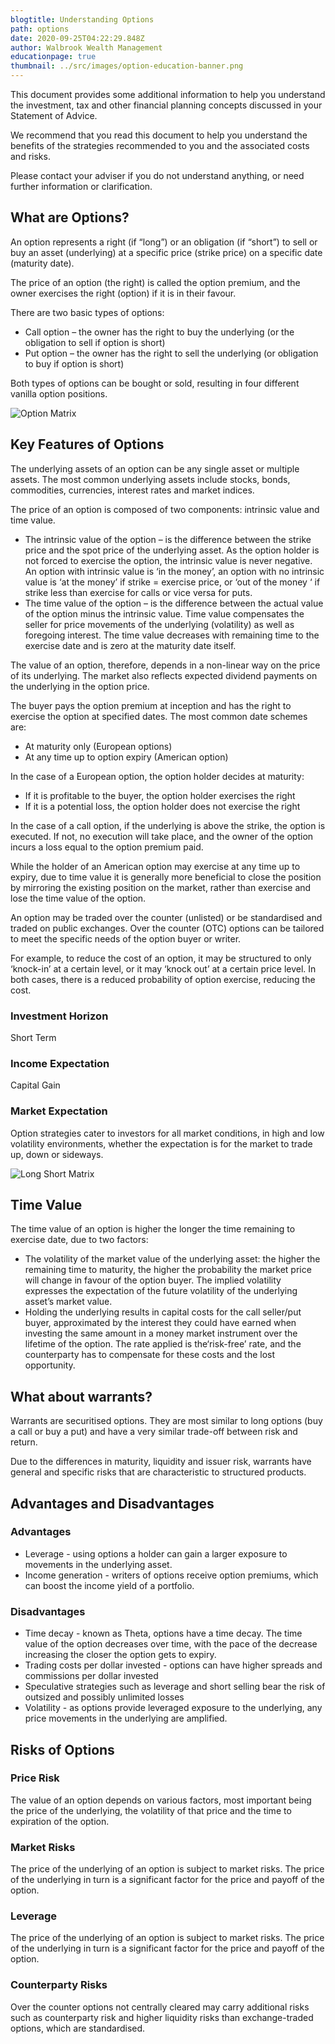 ```yaml
---
blogtitle: Understanding Options
path: options
date: 2020-09-25T04:22:29.848Z
author: Walbrook Wealth Management
educationpage: true
thumbnail: ../src/images/option-education-banner.png
---
```

This document provides some additional information to help you understand the investment, tax and other financial planning concepts discussed in your Statement of Advice.

We recommend that you read this document to help you understand the benefits of the strategies recommended to you and the associated costs and risks.

Please contact your adviser if you do not understand anything, or need further information or clarification.

## What are Options?

An option represents a right (if “long”) or an obligation (if “short”) to sell or buy an asset (underlying) at a specific price (strike price) on a specific date (maturity date).

The price of an option (the right) is called the option premium, and the owner exercises the right (option) if it is in their favour.

There are two basic types of options:

* Call option – the owner has the right to buy the underlying (or the obligation to sell if option is short)
* Put option – the owner has the right to sell the underlying (or obligation to buy if option is short)

Both types of options can be bought or sold, resulting in four different vanilla option positions.

![Option Matrix](../src/images/option-matrix-table.png "Option Matrix")

## **Key Features of Options**

The underlying assets of an option can be any single asset or multiple assets. The most common underlying assets include stocks, bonds, commodities, currencies, interest rates and market indices.

The price of an option is composed of two components: intrinsic value and time value.

* The intrinsic value of the option – is the difference between the strike price and the spot price of the underlying asset. As the option holder is not forced to exercise the option, the intrinsic value is never negative. An option with intrinsic value is ‘in the money’, an option with no intrinsic value is ‘at the money’ if strike = exercise price, or ‘out of the money ‘ if strike less than exercise for calls or vice versa for puts.
* The time value of the option – is the difference between the actual value of the option minus the intrinsic value. Time value compensates the seller for price movements of the underlying (volatility) as well as foregoing interest. The time value decreases with remaining time to the exercise date and is zero at the maturity date itself.

The value of an option, therefore, depends in a non-linear way on the price of its underlying. The market also reflects expected dividend payments on the underlying in the option price.

The buyer pays the option premium at inception and has the right to exercise the option at specified dates. The most common date schemes are:

* At maturity only (European options)
* At any time up to option expiry (American option)

In the case of a European option, the option holder decides at maturity:

* If it is profitable to the buyer, the option holder exercises the right
* If it is a potential loss, the option holder does not exercise the right

In the case of a call option, if the underlying is above the strike, the option is executed. If not, no execution will take place, and the owner of the option incurs a loss equal to the option premium paid.

While the holder of an American option may exercise at any time up to expiry, due to time value it is generally more beneficial to close the position by mirroring the existing position on the market, rather than exercise and lose the time value of the option.

An option may be traded over the counter (unlisted) or be standardised and traded on public exchanges. Over the counter (OTC) options can be tailored to meet the specific needs of the option buyer or writer.

For example, to reduce the cost of an option, it may be structured to only ‘knock-in’ at a certain level, or it may ‘knock out’ at a certain price level. In both cases, there is a reduced probability of option exercise, reducing the cost.

### Investment Horizon

Short Term

### Income Expectation

Capital Gain

### Market Expectation

Option strategies cater to investors for all market conditions, in high and low volatility environments, whether the expectation is for the market to trade up, down or sideways.

![Long Short Matrix](../src/images/option-long-short-matrix.png "Long Short Matrix")

## Time Value

The time value of an option is higher the longer the time remaining to exercise date, due to two factors:

* The volatility of the market value of the underlying asset: the higher the remaining time to maturity, the higher the probability the market price will change in favour of the option buyer. The implied volatility expresses the expectation of the future volatility of the underlying asset’s market value.
* Holding the underlying results in capital costs for the call seller/put buyer, approximated by the interest they could have earned when investing the same amount in a money market instrument over the lifetime of the option. The rate applied is the‘risk-free’ rate, and the counterparty has to compensate for these costs and the lost opportunity.

## What about warrants?

Warrants are securitised options. They are most similar to long options (buy a call or buy a put) and have a very similar trade-off between risk and return.

Due to the differences in maturity, liquidity and issuer risk, warrants have general and specific risks that are characteristic to structured products.

## Advantages and Disadvantages

### Advantages

* Leverage - using options a holder can gain a larger exposure to movements in the underlying asset.
* Income generation - writers of options receive option premiums, which can boost the income yield of a portfolio.

### Disadvantages

* Time decay - known as Theta, options have a time decay. The time value of the option decreases over time, with the pace of the decrease increasing the closer the option gets to expiry.
* Trading costs per dollar invested - options can have higher spreads and commissions per dollar invested
* Speculative strategies such as leverage and short selling bear the risk of outsized and possibly unlimited losses
* Volatility - as options provide leveraged exposure to the underlying, any price movements in the underlying are amplified.

## Risks of Options

### Price Risk

The value of an option depends on various factors, most important being the price of the underlying, the volatility of that price and the time to expiration of the option.

### Market Risks

The price of the underlying of an option is subject to market risks. The price of the underlying in turn is a significant factor for the price and payoff of the option.

### Leverage

The price of the underlying of an option is subject to market risks. The price of the underlying in turn is a significant factor for the price and payoff of the option.

### Counterparty Risks

Over the counter options not centrally cleared may carry additional risks such as counterparty risk and higher liquidity risks than exchange-traded options, which are standardised.